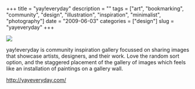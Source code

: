 +++
title = "yay!everyday"
description = ""
tags = ["art", "bookmarking", "community", "design", "illustration", "inspiration", "minimalist", "photography"]
date = "2009-06-03"
categories = ["design"]
slug = "yayeveryday"
+++


 

  <div id="screens-thumbs" class="clearfix">
    <div class="txt-center" id="design-submission"><a href="http://yayeveryday.com/"><img id='bluga-thumbnail-1618' class='bluga-thumbnail large' src='/media/bluga/
wt4a2680a3095ea.jpg'/></a></div>  
  </div>   
<p>yay!everyday is community inspiration gallery focussed on sharing images that showcase artists, designers, and their work. Love the random sort option, and the staggered placement of the gallery of images which feels like an installation of paintings on a gallery wall.</p>
<p><a href="http://yayeveryday.com/">http://yayeveryday.com/</a></p>




